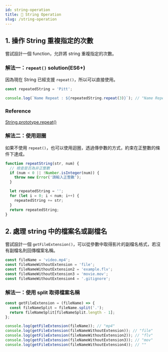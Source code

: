 ```yaml
---
id: string-operation
title: 📄 String Operation
slug: /string-operation
---
```


## 1. 操作 String 重複指定的次數

嘗試設計一個 function，允許將 string 重複指定的次數。

### 解法一：`repeat()` solution(ES6+)

因為現在 String 已經支援 `repeat()`，所以可以直接使用。

```js
const repeatedString = 'Pitt';

console.log(`Name Repeat : ${repeatedString.repeat(3)}`); // "Name Repeat : PittPittPitt"
```

### Reference

[String.prototype.repeat()](https://developer.mozilla.org/en-US/docs/Web/JavaScript/Reference/Global_Objects/String/repeat)

### 解法二：使用迴圈

如果不使用 `repeat()`，也可以使用迴圈，透過傳參數的方式，約束在正整數的條件下達成。

```js
function repeatString(str, num) {
  // 檢查是否為非正整數
  if (num < 0 || !Number.isInteger(num)) {
    throw new Error('請輸入正整數');
  }

  let repeatedString = '';
  for (let i = 0; i < num; i++) {
    repeatedString += str;
  }
  return repeatedString;
}
```

## 2. 處理 string 中的檔案名或副檔名

嘗試設計一個 `getFileExtension()`，可以從參數中取得影片的副檔名格式，若沒有副檔名則回傳檔案名稱。

```js
const fileName = 'video.mp4';
const fileNameWithoutExtension = 'file';
const fileNameWithoutExtension2 = 'example.flv';
const fileNameWithoutExtension3 = 'movie.mov';
const fileNameWithoutExtension4 = '.gitignore';
```

### 解法一：使用 split 取得檔案名稱

```js
const getFileExtension = (fileName) => {
  const fileNameSplit = fileName.split('.');
  return fileNameSplit[fileNameSplit.length - 1];
};

console.log(getFileExtension(fileName)); // "mp4"
console.log(getFileExtension(fileNameWithoutExtension)); // "file"
console.log(getFileExtension(fileNameWithoutExtension2)); // "flv"
console.log(getFileExtension(fileNameWithoutExtension3)); // "mov"
console.log(getFileExtension(fileNameWithoutExtension4)); // ""
```
